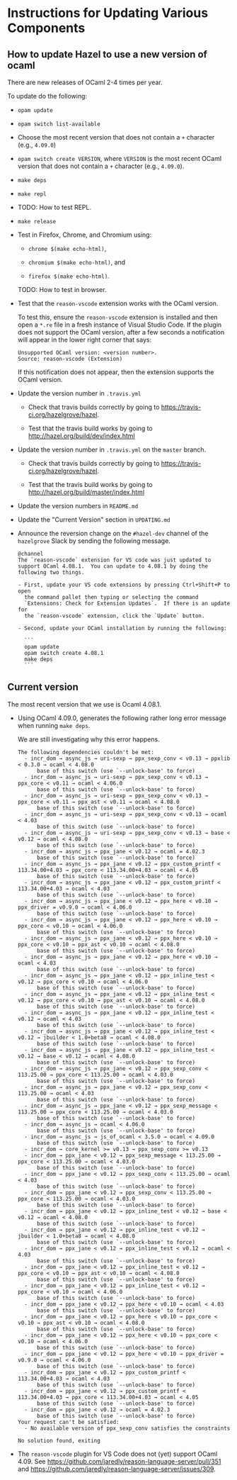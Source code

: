 # Instructions for Updating Various Components

## How to update Hazel to use a new version of ocaml

There are new releases of OCaml 2-4 times per year.

To update do the following:

- `opam update`

- `opam switch list-available`

- Choose the most recent version that does not contain a `+` character (e.g.,
  `4.09.0`)

- `opam switch create VERSION`, where `VERSION` is the most recent OCaml version
  that does not contain a `+` character (e.g., `4.09.0`).

- `make deps`

- `make repl`

- TODO: How to test REPL.

- `make release`

- Test in Firefox, Chrome, and Chromium using:

  - `chrome $(make echo-html)`,

  - `chromium $(make echo-html)`, and

  - `firefox $(make echo-html)`.

  TODO: How to test in browser.

- Test that the `reason-vscode` extension works with the OCaml version.

  To test this, ensure the `reason-vscode` extension is installed and then open
  a `*.re` file in a fresh instance of Visual Studio Code.  If the plugin does
  not support the OCaml version, after a few seconds a notification will appear
  in the lower right corner that says:

  ```Text
  Unsupported OCaml version: <version number>.
  Source: reason-vscode (Extension)
  ```

  If this notification does not appear, then the extension supports the OCaml
  version.

- Update the version number in `.travis.yml`

  - Check that travis builds correctly by going to
    <https://travis-ci.org/hazelgrove/hazel>.

  - Test that the travis build works by going to
    <http://hazel.org/build/dev/index.html>

- Update the version number in `.travis.yml` on the `master` branch.

  - Check that travis builds correctly by going to
    <https://travis-ci.org/hazelgrove/hazel>.

  - Test that the travis build works by going to
    <http://hazel.org/build/master/index.html>

- Update the version numbers in `README.md`

- Update the "Current Version" section in `UPDATING.md`

- Announce the reversion change on the `#hazel-dev` channel of the `hazelgrove`
  Slack by sending the following message.

      @channel
      The `reason-vscode` extension for VS code was just updated to support OCaml 4.08.1.  You can update to 4.08.1 by doing the following two things.

      - First, update your VS code extensions by pressing Ctrl+Shift+P to open
        the command pallet then typing or selecting the command
        `Extensions: Check for Extension Updates`.  If there is an update for
        the `reason-vscode` extension, click the `Update` button.

      - Second, update your OCaml installation by running the following:

        ```
        opam update
        opam switch create 4.08.1
        make deps
        ```

## Current version

The most recent version that we use is Ocaml 4.08.1.

- Using OCaml 4.09.0, generates the following rather long error message when running `make deps`.

  We are still investigating why this error happens.

  ```Text
  The following dependencies couldn't be met:
    - incr_dom → async_js → uri-sexp → ppx_sexp_conv < v0.13 → ppxlib < 0.3.0 → ocaml < 4.08.0
        base of this switch (use `--unlock-base' to force)
    - incr_dom → async_js → uri-sexp → ppx_sexp_conv < v0.13 → ppx_core < v0.11 → ocaml < 4.06.0
        base of this switch (use `--unlock-base' to force)
    - incr_dom → async_js → uri-sexp → ppx_sexp_conv < v0.13 → ppx_core < v0.11 → ppx_ast < v0.11 → ocaml < 4.08.0
        base of this switch (use `--unlock-base' to force)
    - incr_dom → async_js → uri-sexp → ppx_sexp_conv < v0.13 → ocaml < 4.03
        base of this switch (use `--unlock-base' to force)
    - incr_dom → async_js → uri-sexp → ppx_sexp_conv < v0.13 → base < v0.12 → ocaml < 4.08.0
        base of this switch (use `--unlock-base' to force)
    - incr_dom → async_js → ppx_jane < v0.12 → ocaml = 4.02.3
        base of this switch (use `--unlock-base' to force)
    - incr_dom → async_js → ppx_jane < v0.12 → ppx_custom_printf < 113.34.00+4.03 → ppx_core < 113.34.00+4.03 → ocaml < 4.05
        base of this switch (use `--unlock-base' to force)
    - incr_dom → async_js → ppx_jane < v0.12 → ppx_custom_printf < 113.34.00+4.03 → ocaml < 4.03
        base of this switch (use `--unlock-base' to force)
    - incr_dom → async_js → ppx_jane < v0.12 → ppx_here < v0.10 → ppx_driver = v0.9.0 → ocaml < 4.06.0
        base of this switch (use `--unlock-base' to force)
    - incr_dom → async_js → ppx_jane < v0.12 → ppx_here < v0.10 → ppx_core < v0.10 → ocaml < 4.06.0
        base of this switch (use `--unlock-base' to force)
    - incr_dom → async_js → ppx_jane < v0.12 → ppx_here < v0.10 → ppx_core < v0.10 → ppx_ast < v0.10 → ocaml < 4.08.0
        base of this switch (use `--unlock-base' to force)
    - incr_dom → async_js → ppx_jane < v0.12 → ppx_here < v0.10 → ocaml < 4.03
        base of this switch (use `--unlock-base' to force)
    - incr_dom → async_js → ppx_jane < v0.12 → ppx_inline_test < v0.12 → ppx_core < v0.10 → ocaml < 4.06.0
        base of this switch (use `--unlock-base' to force)
    - incr_dom → async_js → ppx_jane < v0.12 → ppx_inline_test < v0.12 → ppx_core < v0.10 → ppx_ast < v0.10 → ocaml < 4.08.0
        base of this switch (use `--unlock-base' to force)
    - incr_dom → async_js → ppx_jane < v0.12 → ppx_inline_test < v0.12 → ocaml < 4.03
        base of this switch (use `--unlock-base' to force)
    - incr_dom → async_js → ppx_jane < v0.12 → ppx_inline_test < v0.12 → jbuilder < 1.0+beta8 → ocaml < 4.08.0
        base of this switch (use `--unlock-base' to force)
    - incr_dom → async_js → ppx_jane < v0.12 → ppx_inline_test < v0.12 → base < v0.12 → ocaml < 4.08.0
        base of this switch (use `--unlock-base' to force)
    - incr_dom → async_js → ppx_jane < v0.12 → ppx_sexp_conv < 113.25.00 → ppx_core < 113.25.00 → ocaml < 4.03.0
        base of this switch (use `--unlock-base' to force)
    - incr_dom → async_js → ppx_jane < v0.12 → ppx_sexp_conv < 113.25.00 → ocaml < 4.03
        base of this switch (use `--unlock-base' to force)
    - incr_dom → async_js → ppx_jane < v0.12 → ppx_sexp_message < 113.25.00 → ppx_core < 113.25.00 → ocaml < 4.03.0
        base of this switch (use `--unlock-base' to force)
    - incr_dom → async_js → ocaml < 4.06.0
        base of this switch (use `--unlock-base' to force)
    - incr_dom → async_js → js_of_ocaml < 3.5.0 → ocaml < 4.09.0
        base of this switch (use `--unlock-base' to force)
    - incr_dom → core_kernel >= v0.13 → ppx_sexp_conv >= v0.13
    - incr_dom → ppx_jane < v0.12 → ppx_sexp_message < 113.25.00 → ppx_core < 113.25.00 → ocaml < 4.03.0
        base of this switch (use `--unlock-base' to force)
    - incr_dom → ppx_jane < v0.12 → ppx_sexp_conv < 113.25.00 → ocaml < 4.03
        base of this switch (use `--unlock-base' to force)
    - incr_dom → ppx_jane < v0.12 → ppx_sexp_conv < 113.25.00 → ppx_core < 113.25.00 → ocaml < 4.03.0
        base of this switch (use `--unlock-base' to force)
    - incr_dom → ppx_jane < v0.12 → ppx_inline_test < v0.12 → base < v0.12 → ocaml < 4.08.0
        base of this switch (use `--unlock-base' to force)
    - incr_dom → ppx_jane < v0.12 → ppx_inline_test < v0.12 → jbuilder < 1.0+beta8 → ocaml < 4.08.0
        base of this switch (use `--unlock-base' to force)
    - incr_dom → ppx_jane < v0.12 → ppx_inline_test < v0.12 → ocaml < 4.03
        base of this switch (use `--unlock-base' to force)
    - incr_dom → ppx_jane < v0.12 → ppx_inline_test < v0.12 → ppx_core < v0.10 → ppx_ast < v0.10 → ocaml < 4.08.0
        base of this switch (use `--unlock-base' to force)
    - incr_dom → ppx_jane < v0.12 → ppx_inline_test < v0.12 → ppx_core < v0.10 → ocaml < 4.06.0
        base of this switch (use `--unlock-base' to force)
    - incr_dom → ppx_jane < v0.12 → ppx_here < v0.10 → ocaml < 4.03
        base of this switch (use `--unlock-base' to force)
    - incr_dom → ppx_jane < v0.12 → ppx_here < v0.10 → ppx_core < v0.10 → ppx_ast < v0.10 → ocaml < 4.08.0
        base of this switch (use `--unlock-base' to force)
    - incr_dom → ppx_jane < v0.12 → ppx_here < v0.10 → ppx_core < v0.10 → ocaml < 4.06.0
        base of this switch (use `--unlock-base' to force)
    - incr_dom → ppx_jane < v0.12 → ppx_here < v0.10 → ppx_driver = v0.9.0 → ocaml < 4.06.0
        base of this switch (use `--unlock-base' to force)
    - incr_dom → ppx_jane < v0.12 → ppx_custom_printf < 113.34.00+4.03 → ocaml < 4.03
        base of this switch (use `--unlock-base' to force)
    - incr_dom → ppx_jane < v0.12 → ppx_custom_printf < 113.34.00+4.03 → ppx_core < 113.34.00+4.03 → ocaml < 4.05
        base of this switch (use `--unlock-base' to force)
    - incr_dom → ppx_jane < v0.12 → ocaml = 4.02.3
        base of this switch (use `--unlock-base' to force)
  Your request can't be satisfied:
    - No available version of ppx_sexp_conv satisfies the constraints

  No solution found, exiting
  ```

- The `reason-vscode` plugin for VS Code does not (yet) support OCaml 4.09.
  See <https://github.com/jaredly/reason-language-server/pull/351>
  and <https://github.com/jaredly/reason-language-server/issues/309>.
